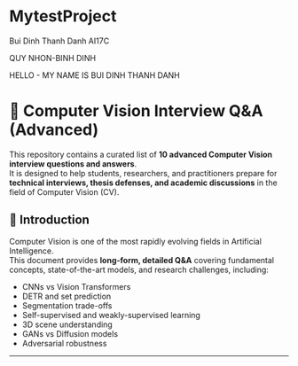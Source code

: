 # MytestProject
Bui Dinh Thanh Danh
AI17C

QUY NHON-BINH DINH

HELLO - MY NAME IS BUI DINH THANH DANH

# 📘 Computer Vision Interview Q&A (Advanced)

This repository contains a curated list of **10 advanced Computer Vision interview questions and answers**.  
It is designed to help students, researchers, and practitioners prepare for **technical interviews, thesis defenses, and academic discussions** in the field of Computer Vision (CV).



## 📖 Introduction

Computer Vision is one of the most rapidly evolving fields in Artificial Intelligence.  
This document provides **long-form, detailed Q&A** covering fundamental concepts, state-of-the-art models, and research challenges, including:

- CNNs vs Vision Transformers  
- DETR and set prediction  
- Segmentation trade-offs  
- Self-supervised and weakly-supervised learning  
- 3D scene understanding  
- GANs vs Diffusion models  
- Adversarial robustness  

---
